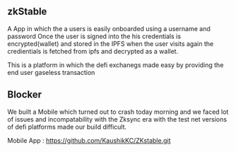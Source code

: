 ## zkStable

A App in which the a users is easily onboarded using a username and password 
Once the user is signed into the his credentials is encrypted(wallet) and stored  in the IPFS 
when the user visits again the credientials is fetched from ipfs and decrypted as a wallet.

This is a platform in which the defi exchanegs made easy by providing the end user gaseless transaction




## Blocker 
We built a Mobile which turned out to crash today morning and we faced lot of issues and incompatability with the Zksync era with the test net versions of defi platforms made our build difficult.


Mobile App : https://github.com/KaushikKC/ZKstable.git

